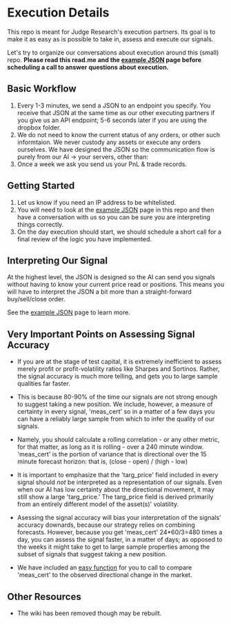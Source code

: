 # Execution Details
This repo is meant for Judge Research's execution partners.  Its goal is to make it as easy as is possible to take in, assess and execute our signals.    

Let's try to organize our conversations about execution around this (small) repo.  **Please read this read.me and the [example JSON](https://github.com/JudgeResearchEcosystem/execution_details/blob/main/example_json_and_exec_details.md) page before scheduling a call to answer questions about execution.**  

## Basic Workflow

1.  Every 1-3 minutes, we send a JSON to an endpoint you specify.  You receive that JSON at the same time as our other executing partners if you give us an API endpoint; 5-6 seconds later if you are using the dropbox folder.
2.  We do not need to know the current status of any orders, or other such informtaion.  We never custody any assets or execute any orders ourselves.  We have designed the JSON so the communication flow is purely from our AI -> your servers, other than: 
3.  Once a week we ask you send us your PnL & trade records.  
    
## Getting Started

1.  Let us know if you need an IP address to be whitelisted.
2.  You will need to look at the [example JSON](https://github.com/JudgeResearchEcosystem/execution_details/blob/main/example_json_and_exec_details.md) page in this repo and then have a conversation with us so you can be sure you are interpreting things correctly.
3.  On the day execution should start, we should schedule a short call for a final review of the logic you have implemented.  

## Interpreting Our Signal

At the highest level, the JSON is designed so the AI can send you signals without having to know your current price read or positions.  This means you will have to interpret the JSON a bit more than a straight-forward buy/sell/close order.   

See the [example JSON](https://github.com/JudgeResearchEcosystem/execution_details/blob/main/example_json_and_exec_details.md) page to learn more.

## Very Important Points on Assessing Signal Accuracy

- If you are at the stage of test capital, it is extremely inefficient to assess merely profit or profit-volatility ratios like Sharpes and Sortinos.  Rather, the signal accuracy is much more telling, and gets you to large sample qualities far faster.   

- This is because 80-90% of the time our signals are not strong enough to suggest taking a new position. We include, however, a measure of certainty in every signal, 'meas_cert' so in a matter of a few days you can have a reliably large sample from which to infer the quality of our signals.  

- Namely, you should calculate a rolling correlation - or any other metric, for that matter, as long as it is rolling - over a 240 minute window.  'meas_cert' is the portion of variance that is directional over the 15 minute forecast horizon:  that is, (close - open) / (high - low)
  
- It is important to emphasize that the 'targ_price' field included in every signal should *not* be interpreted as a representation of our signals.  Even when our AI has low certainty about the directional movement, it may still show a large 'targ_price.'  The targ_price field is derived primarily from an entirely different model of the asset(s)' volatility.   

- Asessing the signal accuracy will bias your interpretation of the signals' accuracy downards, because our strategy relies on combining forecasts.  However, because you get 'meas_cert' 24*60/3=480 times a day, you can assess the signal faster, in a matter of days; as opposed to the weeks it might take to get to large sample properties among the subset of signals that suggest taking a new position.

- We have included an [easy function](https://github.com/JudgeResearchEcosystem/execution_details/blob/main/wind_perc_chart) for you to call to compare 'meas_cert' to the observed directional change in the market. 


## Other Resources
- The wiki has been removed though may be rebuilt.
